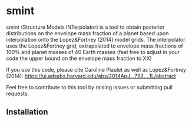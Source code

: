 # smint
smint (Structure Models INTerpolator) is a tool to obtain posterior distributions on the envelope mass fraction of a planet based upon interpolation onto the Lopez&Fortney (2014) model grids.
The interpolator uses the Lopez&Fortney grid, extrapolated to envelope mass fractions of 100% and planet masses of 40 Earth masses (feel free to adjust in your code the upper bound on the envelope mass fraction to XX)

If you use this code, please cite Caroline Piaulet as well as Lopez&Fortney (2014): https://ui.adsabs.harvard.edu/abs/2014ApJ...792....1L/abstract

Feel free to contribute to this tool by raising issues or submitting pull requests.

## Installation
